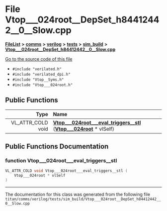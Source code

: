 

# File Vtop\_\_\_024root\_\_DepSet\_h84412442\_\_0\_\_Slow.cpp



[**FileList**](files.md) **>** [**comms**](dir_15e9a61cbc095141a3f886f43eb6818f.md) **>** [**verilog**](dir_549b42112f6dc36cf8af5f13bada3f17.md) **>** [**tests**](dir_359bc3875cb3adaee3d3f269dbe0d6e4.md) **>** [**sim\_build**](dir_816ed350c72cf5de8127e0b7e8b74e54.md) **>** [**Vtop\_\_\_024root\_\_DepSet\_h84412442\_\_0\_\_Slow.cpp**](Vtop______024root____DepSet__h84412442____0____Slow_8cpp.md)

[Go to the source code of this file](Vtop______024root____DepSet__h84412442____0____Slow_8cpp_source.md)



* `#include "verilated.h"`
* `#include "verilated_dpi.h"`
* `#include "Vtop__Syms.h"`
* `#include "Vtop___024root.h"`





































## Public Functions

| Type | Name |
| ---: | :--- |
|  VL\_ATTR\_COLD void | [**Vtop\_\_\_024root\_\_\_eval\_triggers\_\_stl**](#function-vtop___024root___eval_triggers__stl) ([**Vtop\_\_\_024root**](classVtop______024root.md) \* vlSelf) <br> |




























## Public Functions Documentation




### function Vtop\_\_\_024root\_\_\_eval\_triggers\_\_stl 

```C++
VL_ATTR_COLD void Vtop___024root___eval_triggers__stl (
    Vtop___024root * vlSelf
) 
```




------------------------------
The documentation for this class was generated from the following file `titan/comms/verilog/tests/sim_build/Vtop___024root__DepSet_h84412442__0__Slow.cpp`

